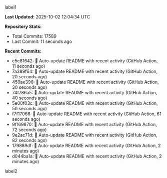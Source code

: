 
label1 
<!-- ACTIVITY_START -->
**Last Updated:** 2025-10-02 12:04:34 UTC

**Repository Stats:**
- Total Commits: 17589
- Last Commit: 11 seconds ago

**Recent Commits:**
- c5c81642: 🤖 Auto-update README with recent activity (GitHub Action, 11 seconds ago)
- 7a389f64: 🤖 Auto-update README with recent activity (GitHub Action, 20 seconds ago)
- 459ae396: 🤖 Auto-update README with recent activity (GitHub Action, 30 seconds ago)
- 74f786a5: 🤖 Auto-update README with recent activity (GitHub Action, 40 seconds ago)
- 5e00f03c: 🤖 Auto-update README with recent activity (GitHub Action, 50 seconds ago)
- f7f17066: 🤖 Auto-update README with recent activity (GitHub Action, 61 seconds ago)
- 9f169870: 🤖 Auto-update README with recent activity (GitHub Action, 72 seconds ago)
- 9e2ac71d: 🤖 Auto-update README with recent activity (GitHub Action, 82 seconds ago)
- 179889df: 🤖 Auto-update README with recent activity (GitHub Action, 2 minutes ago)
- d044ba1a: 🤖 Auto-update README with recent activity (GitHub Action, 2 minutes ago)
<!-- ACTIVITY_END -->

label2

